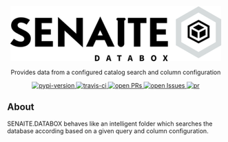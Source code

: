 <div align="center">

  <a href="https://github.com/senaite/senaite.databox">
    <img src="static/logo.png" alt="senaite.databox" height="128" />
  </a>

  <p>Provides data from a configured catalog search and column configuration</p>
  
  <div>
    <a href="https://pypi.python.org/pypi/senaite.databox">
      <img src="https://img.shields.io/pypi/v/senaite.databox.svg?style=flat-square" alt="pypi-version" />
    </a>
    <a href="https://travis-ci.org/senaite/senaite.databox">
      <img src="https://img.shields.io/travis/senaite/senaite.databox.svg?style=flat-square" alt="travis-ci" />
    </a>
    <a href="https://github.com/senaite/senaite.databox/pulls">
      <img src="https://img.shields.io/github/issues-pr/senaite/senaite.databox.svg?style=flat-square" alt="open PRs" />
    </a>
    <a href="https://github.com/senaite/senaite.databox/issues">
      <img src="https://img.shields.io/github/issues/senaite/senaite.databox.svg?style=flat-square" alt="open Issues" />
    </a>
    <a href="#">
      <img src="https://img.shields.io/badge/PRs-welcome-brightgreen.svg?style=flat-square" alt="pr" />
    </a>
  </div>
</div>


## About

SENAITE.DATABOX behaves like an intelligent folder which searches the database
according based on a given query and column configuration.

